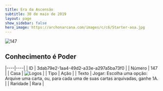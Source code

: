 ```yaml
---
title: Era da Ascensão
subtitle: 30 de maio de 2019
layout: page
show_sidebar: false
hero_image: https://archonarcana.com/images/c/c6/Starter-aoa.jpg
---
```


![147](https://cdn.keyforgegame.com/media/card_front/pt/435_147_FVVX52Q3W3WF_pt.png)

## Conhecimento é Poder

|----|----|
| ID | 3dab79e2-1aa4-49d2-a33e-a297a5ba73f0 |
| Número | 147 |
| Casa | ![Logos](https://archonarcana.com/images/thumb/c/ce/Logos.png/22px-Logos.png "Logos") |
| Tipo | Ação |
| Texto | Jogar: Escolha uma opção: Arquive uma carta, ou, para cada uma de suas cartas arquivadas, ganhe 1A. |
| Raridade | Rara |
